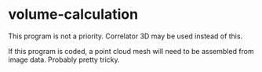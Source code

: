 volume-calculation
===============

This program is not a priority.
Correlator 3D may be used instead of this.

If this program is coded, a point cloud mesh will need to be assembled from image data.
Probably pretty tricky.
